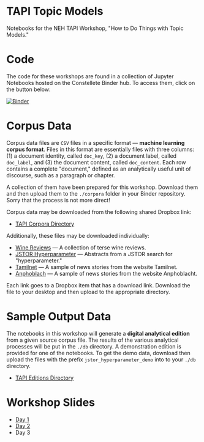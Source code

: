 # TAPI Topic Models

Notebooks for the NEH TAPI Workshop, "How to Do Things with Topic Models."

# Code

The code for these workshops are found in a collection of Jupyter Notebooks hosted on the Constellete Binder hub. To access them, click on the button below:

[![Binder](https://binder.constellate.org/badge_logo.svg)](https://binder.constellate.org/v2/gh/ontoligent/TAPI_Topic_Models/main)

# Corpus Data

Corpus data files are `CSV` files in a specific format &mdash; __machine learning corpus format__. Files in this format are essentially files with three columns: (1) a document identity, called `doc_key`, (2) a document label, called `doc_label`, and (3) the document content, called `doc_content`. Each row contains a complete "document," defined as an analytically useful unit of discourse, such as a paragraph or chapter. 

A collection of them have been prepared for this workshop. Download them and then upload them to the `./corpora` folder in your Binder repository. Sorry that the process is not more direct!

Corpus data may be downloaded from the following shared Dropbox link:

* [TAPI Corpora Directory](https://www.dropbox.com/sh/t6im8ni921gxinr/AADL_-VPetjmDIMO3vYAFvNRa?dl=0)  

Additionally, these files may be downloaded individually:

* [Wine Reviews](https://www.dropbox.com/s/0rszsd6t30c0n3y/winereviews-tapi.csv?dl=0) &mdash; A collection of terse wine reviews.
* [JSTOR Hyperparameter](https://www.dropbox.com/s/uoa8191px405fj0/jstor_hyperparameter-tapi.csv?dl=0) &mdash; Abstracts from a JSTOR search for "hyperparameter." 
* [Tamilnet](https://www.dropbox.com/s/dtqnzcbkcp07u5e/tamilnet-tapi.csv?dl=0) &mdash; A sample of news stories from the website Tamilnet.
* [Anphoblach](https://www.dropbox.com/s/lrmt92q59npx0x5/anphoblacht-tapi.csv?dl=0) &mdash; A sample of news stories from the website Anphoblacht.

Each link goes to a Dropbox item that has a download link. Download the file to your desktop and then upload to the appropriate directory.

# Sample Output Data

The notebooks in this workshop will generate a __digital analytical edition__ from a given source corpus file. The results of the various analytical processes will be put in the `./db` directory. A demonstration edition is provided for one of the notebooks. To get the demo data, download then upload the files with the prefix `jstor_hyperparameter_demo` into to your `./db` directory.

* [TAPI Editions Directory](https://www.dropbox.com/sh/51viylnaqlrcsy9/AAAfW8KcVu-PlU_APGXhDd-Va?dl=0)

# Workshop Slides

* [Day 1](https://docs.google.com/presentation/d/1v98_J4UErZqt6U4ut8DACBQa7aOtaBQFyl134cVGAG4/edit?usp=sharing)
* [Day 2](https://docs.google.com/presentation/d/16T7ezyKPKyQBS_JU66lsmdoq2paCii7g2dYCXs73VhU/edit?usp=sharing)
* Day 3

<!--
.. image:: https://binder.constellate.org/badge_logo.svg
 :target: https://binder.constellate.org/v2/gh/ontoligent/TAPI_Topic_Models/main
-->